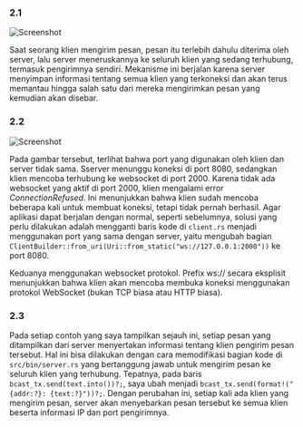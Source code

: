 ### 2.1

![Screenshot](/public/2.1.png)

Saat seorang klien mengirim pesan, pesan itu terlebih dahulu diterima oleh server, lalu server meneruskannya ke seluruh klien yang sedang terhubung, termasuk pengirimnya sendiri. Mekanisme ini berjalan karena server menyimpan informasi tentang semua klien yang terkoneksi dan akan terus memantau hingga salah satu dari mereka mengirimkan pesan yang kemudian akan disebar.


### 2.2

![Screenshot](/public/2.2.png)

Pada gambar tersebut, terlihat bahwa port yang digunakan oleh klien dan server tidak sama. Sserver menunggu koneksi di port 8080, sedangkan klien mencoba terhubung ke websocket di port 2000. Karena tidak ada websocket yang aktif di port 2000, klien mengalami error *ConnectionRefused*. Ini menunjukkan bahwa klien sudah mencoba beberapa kali untuk membuat koneksi, tetapi tidak pernah berhasil. Agar aplikasi dapat berjalan dengan normal, seperti sebelumnya, solusi yang perlu dilakukan adalah mengganti baris kode di `client.rs` menjadi menggunakan port yang sama dengan server, yaitu mengubah bagian `ClientBuilder::from_uri(Uri::from_static("ws://127.0.0.1:2000"))` ke port 8080. 

Keduanya menggunakan websocket protokol. Prefix ws:// secara eksplisit menunjukkan bahwa klien akan mencoba membuka koneksi menggunakan protokol WebSocket (bukan TCP biasa atau HTTP biasa).

### 2.3

Pada setiap contoh yang saya tampilkan sejauh ini, setiap pesan yang ditampilkan dari server menyertakan informasi tentang klien pengirim pesan tersebut. Hal ini bisa dilakukan dengan cara memodifikasi bagian kode di `src/bin/server.rs` yang bertanggung jawab untuk mengirim pesan ke seluruh klien yang terhubung. Tepatnya, pada baris `bcast_tx.send(text.into())?;`, saya ubah menjadi `bcast_tx.send(format!("{addr:?}: {text:?}"))?;`. Dengan perubahan ini, setiap kali ada klien yang mengirim pesan, server akan menyebarkan pesan tersebut ke semua klien beserta informasi IP dan port pengirimnya.